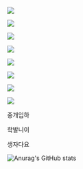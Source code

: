 <a href=https://www.youtube.com/channel/UCO4LSoSZd5zdp5H0Jl5uwDA><img src="https://img.shields.io/badge/Youtube-fc0303?style=flat-square&logo=youtube"></img></a>

<img src="https://img.shields.io/badge/Python-f0e800?style=flat-square&logo=python"></img>

<img src="https://img.shields.io/badge/Lua-1000f0?style=flat-square&logo=lua"></img>

<img src="https://img.shields.io/badge/Kotlin-d373f0?style=flat-square&logo=kotlin"></img>

<img src="https://img.shields.io/badge/Java-007396.svg?&style=for-the-badge&logo=Java&logoColor=white"></img>

<img src="https://img.shields.io/badge/JavaScript-ffffff?style=flat-square&logo=javascript"></img>

<img src="https://img.shields.io/badge/TypeScript-ffffff?style=flat-square&logo=typescript"></img>

<img src="https://img.shields.io/badge/C-ffffff?style=flat-square&logo=c"></img>

중개입하

학발니이

생자다요

![Anurag's GitHub stats](https://github-readme-stats.vercel.app/api?username=ZeronDev&show_icons=true&theme=radical)

<!---
ZeronDev/ZeronDev is a ✨ special ✨ repository because its `README.md` (this file) appears on your GitHub profile.
You can click the Preview link to take a look at your changes.
--->
